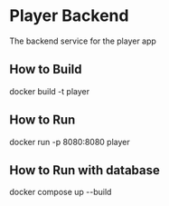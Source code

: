 # Player Backend
The backend service for the player app

## How to Build
docker build -t player

## How to Run
docker run -p 8080:8080 player

## How to Run with database
docker compose up --build
